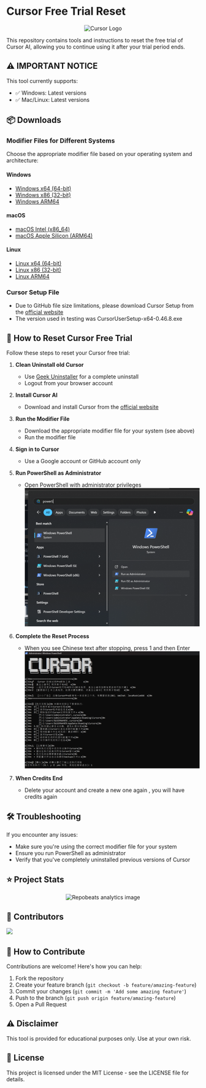 # Cursor Free Trial Reset

<p align="center">
  <img src="https://ai-cursor.com/wp-content/uploads/2024/09/logo-cursor-ai-png.webp" alt="Cursor Logo" width="120">
</p>

This repository contains tools and instructions to reset the free trial of Cursor AI, allowing you to continue using it after your trial period ends.

## ⚠️ IMPORTANT NOTICE

This tool currently supports:
- ✅ Windows: Latest versions
- ✅ Mac/Linux: Latest versions

## 📦 Downloads

### Modifier Files for Different Systems

Choose the appropriate modifier file based on your operating system and architecture:

#### Windows
- [Windows x64 (64-bit)](https://github.com/itxsamad1/Cursor-Help-by-Sam/raw/main/cursor-id-modifier_0.0.31_windows_x86_64.exe)
- [Windows x86 (32-bit)](https://github.com/itxsamad1/Cursor-Help-by-Sam/raw/main/cursor-id-modifier_0.0.31_windows_i386.exe)
- [Windows ARM64](https://github.com/itxsamad1/Cursor-Help-by-Sam/raw/main/cursor-id-modifier_0.0.31_windows_arm64.exe)

#### macOS
- [macOS Intel (x86_64)](https://github.com/itxsamad1/Cursor-Help-by-Sam/raw/main/cursor-id-modifier_0.0.31_darwin_x86_64)
- [macOS Apple Silicon (ARM64)](https://github.com/itxsamad1/Cursor-Help-by-Sam/raw/main/cursor-id-modifier_0.0.31_darwin_arm64)

#### Linux
- [Linux x64 (64-bit)](https://github.com/itxsamad1/Cursor-Help-by-Sam/raw/main/cursor-id-modifier_0.0.31_linux_x86_64)
- [Linux x86 (32-bit)](https://github.com/itxsamad1/Cursor-Help-by-Sam/raw/main/cursor-id-modifier_0.0.31_linux_i386)
- [Linux ARM64](https://github.com/itxsamad1/Cursor-Help-by-Sam/raw/main/cursor-id-modifier_0.0.31_linux_arm64)

### Cursor Setup File
- Due to GitHub file size limitations, please download Cursor Setup from the [official website](https://cursor.sh/)
- The version used in testing was CursorUserSetup-x64-0.46.8.exe

## 🚀 How to Reset Cursor Free Trial

Follow these steps to reset your Cursor free trial:

1. **Clean Uninstall old Cursor**
   - Use [Geek Uninstaller](https://geekuninstaller.com/) for a complete uninstall
   - Logout from your browser account

2. **Install Cursor AI**
   - Download and install Cursor from the [official website](https://cursor.sh/)

3. **Run the Modifier File**
   - Download the appropriate modifier file for your system (see above)
   - Run the modifier file

4. **Sign in to Cursor**
   - Use a Google account or GitHub account only

5. **Run PowerShell as Administrator**
   - Open PowerShell with administrator privileges
   ![PowerShell as Administrator](Powershell%20-%20Run%20as%20administrator.png)

6. **Complete the Reset Process**
   - When you see Chinese text after stopping, press 1 and then Enter
   ![Cursor CMD on PowerShell](Cusor%20cmd%20on%20Powershell.png)

7. **When Credits End**
   - Delete your account and create a new one again , you will have credits again

## 🛠️ Troubleshooting

If you encounter any issues:
- Make sure you're using the correct modifier file for your system
- Ensure you run PowerShell as administrator
- Verify that you've completely uninstalled previous versions of Cursor

## ⭐ Project Stats

<p align="center">
  <img src="https://repobeats.axiom.co/api/embed/your-repobeats-id-here.svg" alt="Repobeats analytics image">
</p>

## 👥 Contributors

<a href="https://github.com/itxsamad1/Cursor-Help-by-Sam/graphs/contributors">
  <img src="https://contrib.rocks/image?repo=itxsamad1/Cursor-Help-by-Sam" />
</a>

## 🤝 How to Contribute

Contributions are welcome! Here's how you can help:

1. Fork the repository
2. Create your feature branch (`git checkout -b feature/amazing-feature`)
3. Commit your changes (`git commit -m 'Add some amazing feature'`)
4. Push to the branch (`git push origin feature/amazing-feature`)
5. Open a Pull Request

## ⚠️ Disclaimer

This tool is provided for educational purposes only. Use at your own risk.

## 📝 License

This project is licensed under the MIT License - see the LICENSE file for details.
